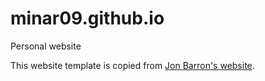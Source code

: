 # minar09.github.io
Personal website

This website template is copied from [Jon Barron's website](https://jonbarron.info/).

